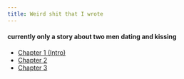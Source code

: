 ```yaml
---
title: Weird shit that I wrote
---
```


#### currently only a story about two men dating and kissing
- [Chapter 1 (Intro)](/gaystory/001_intro)
- [Chapter 2](/gaystory/002)
- [Chapter 3](/gaystory/003)

